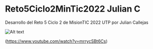 # Reto5Ciclo2MinTic2022 Julian C
Desarrollo del Reto 5 Ciclo 2 de MisionTIC 2022 UTP por Julian Callejas

![Alt text](https://img.youtube.com/vi/mrrycSBt6Cs/0.jpg)

(https://www.youtube.com/watch?v=mrrycSBt6Cs)


